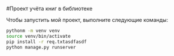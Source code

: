 #Проект учёта книг в библиотеке

Чтобы запустить мой проект, выполните следующие команды:
```sh
pythonm -m venv venv
source venv/bin/activate
pip install -r req.txtasdfasdf
python manage.py runserver
```
